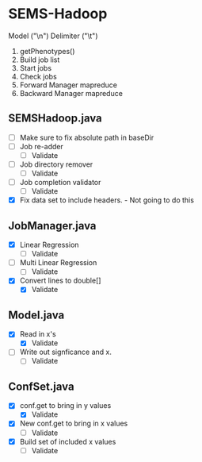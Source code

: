 # SEMS-Hadoop
Model ("\n")
Delimiter ("\t")

1. getPhenotypes()
2. Build job list
3. Start jobs
4. Check jobs
5. Forward Manager mapreduce
6. Backward Manager mapreduce

## SEMSHadoop.java
- [ ] Make sure to fix absolute path in baseDir
- [ ] Job re-adder
    - [ ] Validate
- [ ] Job directory remover
    - [ ] Validate
- [ ] Job completion validator
    - [ ] Validate
- [x] Fix data set to include headers. - Not going to do this

## JobManager.java
- [x] Linear Regression
    - [ ] Validate
- [ ] Multi Linear Regression
    - [ ] Validate
- [x] Convert lines to double[]
    - [x] Validate

## Model.java
- [x] Read in x's
    - [x] Validate
- [ ] Write out signficance and x.
    - [ ] Validate

## ConfSet.java
- [x] conf.get to bring in y values
    - [x] Validate
- [x] New conf.get to bring in x values
    - [ ] Validate
- [x] Build set of included x values
    - [ ] Validate
